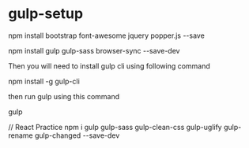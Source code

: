 # gulp-setup


npm install bootstrap font-awesome jquery popper.js --save


npm install gulp gulp-sass browser-sync --save-dev



Then you will need to install gulp cli using following command 

npm install -g gulp-cli 

then run gulp using this command 

gulp





// React Practice 
npm i gulp gulp-sass gulp-clean-css gulp-uglify gulp-rename gulp-changed --save-dev
